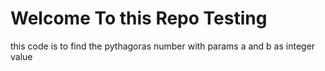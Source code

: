 # Welcome To this Repo Testing
this code is to find the pythagoras number with params a and b as integer value
